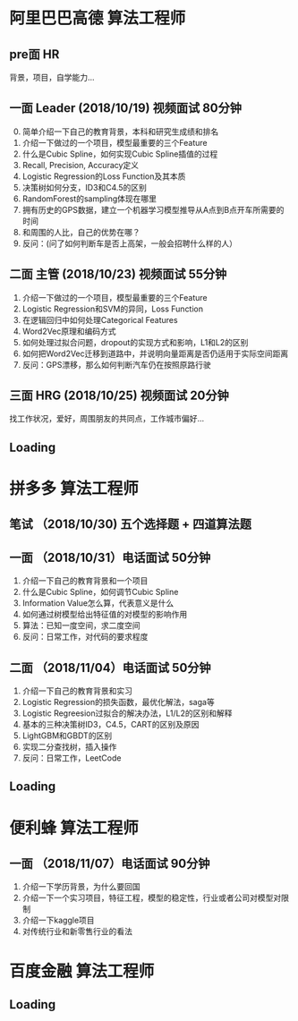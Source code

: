 # 阿里巴巴高德 算法工程师

## pre面 HR 
背景，项目，自学能力...

## 一面 Leader (2018/10/19) 视频面试 80分钟
0. 简单介绍一下自己的教育背景，本科和研究生成绩和排名
1. 介绍一下做过的一个项目，模型最重要的三个Feature
2. 什么是Cubic Spline，如何实现Cubic Spline插值的过程
3. Recall, Precision, Accuracy定义
4. Logistic Regression的Loss Function及其本质
5. 决策树如何分支，ID3和C4.5的区别
6. RandomForest的sampling体现在哪里
7. 拥有历史的GPS数据，建立一个机器学习模型推导从A点到B点开车所需要的时间
8. 和周围的人比，自己的优势在哪？
9. 反问：(问了如何判断车是否上高架，一般会招聘什么样的人）

## 二面 主管 (2018/10/23) 视频面试 55分钟
1. 介绍一下做过的一个项目，模型最重要的三个Feature
2. Logistic Regression和SVM的异同，Loss Function
3. 在逻辑回归中如何处理Categorical Features
4. Word2Vec原理和编码方式
5. 如何处理过拟合问题，dropout的实现方式和影响，L1和L2的区别
6. 如何把Word2Vec迁移到道路中，并说明向量距离是否仍适用于实际空间距离
7. 反问：GPS漂移，那么如何判断汽车仍在按照原路行驶

## 三面 HRG (2018/10/25) 视频面试 20分钟 
找工作状况，爱好，周围朋友的共同点，工作城市偏好...

## Loading


# 拼多多 算法工程师

## 笔试 （2018/10/30) 五个选择题 + 四道算法题 

## 一面 （2018/10/31）电话面试 50分钟
1. 介绍一下自己的教育背景和一个项目
2. 什么是Cubic Spline，如何调节Cubic Spline
3. Information Value怎么算，代表意义是什么
4. 如何通过树模型给出特征值的对模型的影响作用 
5. 算法：已知一度空间，求二度空间
6. 反问：日常工作，对代码的要求程度

## 二面 （2018/11/04）电话面试 50分钟
1. 介绍一下自己的教育背景和实习
2. Logistic Regression的损失函数，最优化解法，saga等
3. Logistic Regreesion过拟合的解决办法，L1/L2的区别和解释
4. 基本的三种决策树ID3，C4.5，CART的区别及原因
5. LightGBM和GBDT的区别
6. 实现二分查找树，插入操作
7. 反问：日常工作，LeetCode

## Loading


# 便利蜂 算法工程师

## 一面 （2018/11/07）电话面试 90分钟
1. 介绍一下学历背景，为什么要回国
2. 介绍一下一个实习项目，特征工程，模型的稳定性，行业或者公司对模型对限制
3. 介绍一下kaggle项目
4. 对传统行业和新零售行业的看法


# 百度金融 算法工程师

## Loading
